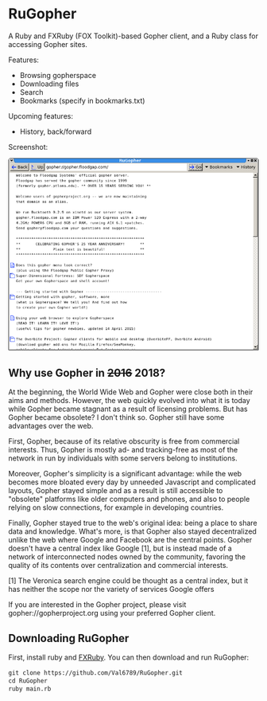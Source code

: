 RuGopher
========

A Ruby and FXRuby (FOX Toolkit)-based Gopher client, and a Ruby class for accessing Gopher sites.

Features:

 * Browsing gopherspace
 * Downloading files
 * Search
 * Bookmarks (specify in bookmarks.txt)

Upcoming features:

 * History, back/forward

Screenshot:

![Screenshot](screenshots/screen3.png)

Why use Gopher in ~~2016~~ 2018?
-----------------------

At the beginning, the World Wide Web and Gopher were close both in their aims and methods. However, the web quickly evolved into what it is today while Gopher became stagnant as a result of licensing problems. But has Gopher became obsolete? I don't think so. Gopher still have some advantages over the web.

First, Gopher, because of its relative obscurity is free from commercial interests. Thus, Gopher is mostly ad- and tracking-free as most of the network in run by individuals with some servers belong to institutions.

Moreover, Gopher's simplicity is a significant advantage: while the web becomes more bloated every day by unneeded Javascript and complicated layouts, Gopher stayed simple and as a result is still accessible to "obsolete" platforms like older computers and phones, and also to people relying on slow connections, for example in developing countries.

Finally, Gopher stayed true to the web's original idea: being a place to share data and knowledge. What's more, is that Gopher also stayed decentralized unlike the web where Google and Facebook are the central points. Gopher doesn't have a central index like Google [1], but is instead made of a network of interconnected nodes owned by the community, favoring the quality of its contents over centralization and commercial interests.

[1] The Veronica search engine could be thought as a central index, but it has neither the scope nor the variety of services Google offers

If you are interested in the Gopher project, please visit gopher://gopherproject.org using your preferred Gopher client.

Downloading RuGopher
--------------------

First, install ruby and [FXRuby](https://github.com/larskanis/fxruby#install). You can then download and run RuGopher:

    git clone https://github.com/Val6789/RuGopher.git
    cd RuGopher
    ruby main.rb
